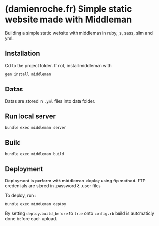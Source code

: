 # (damienroche.fr) Simple static website made with Middleman

Building a simple static website with middleman in ruby, js, sass, slim and yml.

## Installation

Cd to the project folder. If not, install middleman with

```
gem install middleman
```

## Datas
Datas are stored in `.yml` files into data folder.

## Run local server
```
bundle exec middleman server
```
## Build

```
bundle exec middleman build
```
## Deployment

Deployment is perform with middleman-deploy using ftp method. FTP credentials are stored in .password & .user files

To deploy, run :

```
bundle exec middleman deploy
```
By setting `deploy.build_before` to `true` onto `config.rb` build is automaticly done before each upload.

